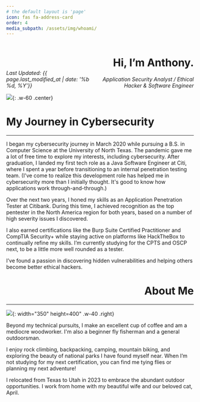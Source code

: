 ```yaml
---
# the default layout is 'page'
icon: fas fa-address-card
order: 4
media_subpath: /assets/img/whoami/
---
```


<div style="display: flex; justify-content: space-between;">
  <div style="align-self: flex-end;">
    <i>Last Updated: {{ page.last_modified_at | date: '%b %d, %Y'}}</i>
  </div>
  <div style="text-align: right;">
    <h1>Hi, I’m Anthony.</h1>
    <em>Application Security Analyst / Ethical Hacker & Software Engineer</em>
  </div>
</div>

![](IMG_1604-1-1-scaled.png){: .w-60 .center}

# My Journey in Cybersecurity

----

I began my cybersecurity journey in March 2020 while pursuing a B.S. in Computer Science at the University of North Texas. The pandemic gave me a lot of free time to explore my interests, including cybersecurity. After graduation, I landed my first tech role as a Java Software Engineer at Citi, where I spent a year before transitioning to an internal penetration testing team. (I've come to realize this development role has helped me in cybersecurity more than I initially thought. It's good to know how applications work through-and-through.)

Over the next two years, I honed my skills as an Application Penetration Tester at Citibank. During this time, I achieved recognition as the top pentester in the North America region for both years, based on a number of high severity issues I discovered.

I also earned certifications like the Burp Suite Certified Practitioner and CompTIA Security+ while staying active on platforms like HackTheBox to continually refine my skills. I’m currently studying for the CPTS and OSCP next, to be a little more well rounded as a tester.

I’ve found a passion in discovering hidden vulnerabilities and helping others become better ethical hackers.

<div style="text-align: right;">
  <h1>About Me</h1>
</div>

---

![](IMG_2124.JPG){: width="350" height=400" .w-40 .right}

Beyond my technical pursuits, I make an excellent cup of coffee and am a mediocre woodworker. I'm also a beginner fly fisherman and a general outdoorsman.

I enjoy rock climbing, backpacking, camping, mountain biking, and exploring the beauty of national parks I have found myself near. When I’m not studying for my next certification, you can find me tying flies or planning my next adventure!

I relocated from Texas to Utah in 2023 to embrace the abundant outdoor opportunities. I work from home with my beautiful wife and our beloved cat, April.

